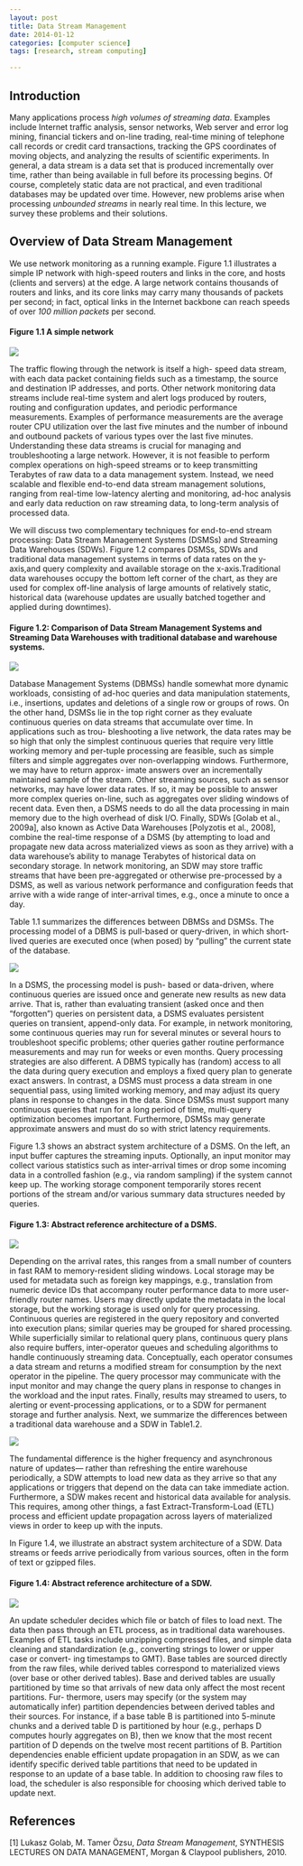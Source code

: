 ```yaml
---
layout: post
title: Data Stream Management
date: 2014-01-12 
categories: [computer science]
tags: [research, stream computing]

---
```


Introduction
---

Many applications process *high volumes of streaming data*. Examples include Internet traffic analysis, sensor networks, Web server and error log mining, financial tickers and on-line trading, real-time mining of telephone call records or credit card transactions, tracking the GPS coordinates of moving objects, and analyzing the results of scientific experiments. In general, a data stream is a data set that is produced incrementally over time, rather than being available in full before its processing begins. Of course, completely static data are not practical, and even traditional databases may be updated over time. However, new problems arise when processing *unbounded streams* in nearly real time. In this lecture, we survey these problems and their solutions.




Overview of Data Stream Management
---


We use network monitoring as a running example. Figure 1.1 illustrates a simple IP network with high-speed routers and links in the core, and hosts (clients and servers) at the edge. A large network contains thousands of routers and links, and its core links may carry many thousands of packets per second; in fact, optical links in the Internet backbone can reach speeds of over *100 million packets* per second. 

#### Figure 1.1 A simple network 
![](http://sungsoo.github.com/images/simple-network.png)

The traffic flowing through the network is itself a high- speed data stream, with each data packet containing fields such as a timestamp, the source and destination IP addresses, and ports. Other network monitoring data streams include real-time system and alert logs produced by routers, routing and configuration updates, and periodic performance measurements. Examples of performance measurements are the average router CPU utilization over the last five minutes and the number of inbound and outbound packets of various types over the last five minutes. Understanding these data streams is crucial for managing and troubleshooting a large network. However, it is not feasible to perform complex operations on high-speed streams or to keep transmitting Terabytes of raw data to a data management system. Instead, we need scalable and flexible end-to-end data stream management solutions, ranging from real-time low-latency alerting and monitoring, ad-hoc analysis and early data reduction on raw streaming data, to long-term analysis of processed data.We will discuss two complementary techniques for end-to-end stream processing: Data Stream Management Systems (DSMSs) and Streaming Data Warehouses (SDWs). Figure 1.2 compares DSMSs, SDWs and traditional data management systems in terms of data rates on the y-axis,and query complexity and available storage on the x-axis.Traditional data warehouses occupy the bottom left corner of the chart, as they are used for complex off-line analysis of large amounts of relatively static, historical data (warehouse updates are usually batched together and applied during downtimes). 

#### Figure 1.2: Comparison of Data Stream Management Systems and Streaming Data Warehouses with traditional database and warehouse systems.![](http://sungsoo.github.com/images/comparison-dsms.png)
Database Management Systems (DBMSs) handle somewhat more dynamic workloads, consisting of ad-hoc queries and data manipulation statements, i.e., insertions, updates and deletions of a single row or groups of rows. On the other hand, DSMSs lie in the top right corner as they evaluate continuous queries on data streams that accumulate over time. In applications such as trou- bleshooting a live network, the data rates may be so high that only the simplest continuous queries that require very little working memory and per-tuple processing are feasible, such as simple filters and simple aggregates over non-overlapping windows. Furthermore, we may have to return approx- imate answers over an incrementally maintained sample of the stream. Other streaming sources, such as sensor networks, may have lower data rates. If so, it may be possible to answer more complex queries on-line, such as aggregates over sliding windows of recent data. Even then, a DSMS needs to do all the data processing in main memory due to the high overhead of disk I/O. Finally, SDWs [Golab et al., 2009a], also known as Active Data Warehouses [Polyzotis et al., 2008], combine the real-time response of a DSMS (by attempting to load and propagate new data across materialized views as soon as they arrive) with a data warehouse’s ability to manage Terabytes of historical data on secondary storage. In network monitoring, an SDW may store traffic streams that have been pre-aggregated or otherwise pre-processed by a DSMS, as well as various network performance and configuration feeds that arrive with a wide range of inter-arrival times, e.g., once a minute to once a day.
Table 1.1 summarizes the differences between DBMSs and DSMSs. The processing model of a DBMS is pull-based or query-driven, in which short-lived queries are executed once (when posed) by “pulling” the current state of the database. 
![](http://sungsoo.github.com/images/table01-summary.png)
In a DSMS, the processing model is push- based or data-driven, where continuous queries are issued once and generate new results as new data arrive. That is, rather than evaluating transient (asked once and then “forgotten”) queries on persistent data, a DSMS evaluates persistent queries on transient, append-only data. For example, in network monitoring, some continuous queries may run for several minutes or several hours to troubleshoot specific problems; other queries gather routine performance measurements and may run for weeks or even months. Query processing strategies are also different. A DBMS typically has (random) access to all the data during query execution and employs a fixed query plan to generate exact answers. In contrast, a DSMS must process a data stream in one sequential pass, using limited working memory, and may adjust its query plans in response to changes in the data. Since DSMSs must support many continuous queries that run for a long period of time, multi-query optimization becomes important. Furthermore, DSMSs may generate approximate answers and must do so with strict latency requirements.


Figure 1.3 shows an abstract system architecture of a DSMS. On the left, an input buffer captures the streaming inputs. Optionally, an input monitor may collect various statistics such as inter-arrival times or drop some incoming data in a controlled fashion (e.g., via random sampling) if the system cannot keep up. The working storage component temporarily stores recent portions of the stream and/or various summary data structures needed by queries. 

#### Figure 1.3: Abstract reference architecture of a DSMS.
![](http://sungsoo.github.com/images/abstract-reference-architecture.png)

Depending on the arrival rates, this ranges from a small number of counters in fast RAM to memory-resident sliding windows. Local storage may be used for metadata such as foreign key mappings, e.g., translation from numeric device IDs that accompany router performance data to more user-friendly router names. Users may directly update the metadata in the local storage, but the working storage is used only for query processing. Continuous queries are registered in the query repository and converted into execution plans; similar queries may be grouped for shared processing. While superficially similar to relational query plans, continuous query plans also require buffers, inter-operator queues and scheduling algorithms to handle continuously streaming data. Conceptually, each operator consumes a data stream and returns a modified stream for consumption by the next operator in the pipeline. The query processor may communicate with the input monitor and may change the query plans in response to changes in the workload and the input rates. Finally, results may streamed to users, to alerting or event-processing applications, or to a SDW for permanent storage and further analysis.Next, we summarize the differences between a traditional data warehouse and a SDW in Table1.2.

![](http://sungsoo.github.com/images/table02-summary.png)
The fundamental difference is the higher frequency and asynchronous nature of updates— rather than refreshing the entire warehouse periodically, a SDW attempts to load new data as they arrive so that any applications or triggers that depend on the data can take immediate action. Furthermore, a SDW makes recent and historical data available for analysis. This requires, among other things, a fast Extract-Transform-Load (ETL) process and efficient update propagation across layers of materialized views in order to keep up with the inputs.

In Figure 1.4, we illustrate an abstract system architecture of a SDW. Data streams or feeds arrive periodically from various sources, often in the form of text or gzipped files. 

#### Figure 1.4: Abstract reference architecture of a SDW.
![](http://sungsoo.github.com/images/abstract-achitecture-sdw.png)

An update scheduler decides which file or batch of files to load next. The data then pass through an ETL process, as in traditional data warehouses. Examples of ETL tasks include unzipping compressed files, and simple data cleaning and standardization (e.g., converting strings to lower or upper case or convert- ing timestamps to GMT). Base tables are sourced directly from the raw files, while derived tables correspond to materialized views (over base or other derived tables). Base and derived tables are usually partitioned by time so that arrivals of new data only affect the most recent partitions. Fur- thermore, users may specify (or the system may automatically infer) partition dependencies between derived tables and their sources. For instance, if a base table B is partitioned into 5-minute chunks and a derived table D is partitioned by hour (e.g., perhaps D computes hourly aggregates on B), then we know that the most recent partition of D depends on the twelve most recent partitions of B. Partition dependencies enable efficient update propagation in an SDW, as we can identify specific derived table partitions that need to be updated in response to an update of a base table. In addition to choosing raw files to load, the scheduler is also responsible for choosing which derived table to update next.


References
---

[1] Lukasz Golab, M. Tamer Özsu, *Data Stream Management*, SYNTHESIS LECTURES ON DATA MANAGEMENT, Morgan & Claypool publishers, 2010.